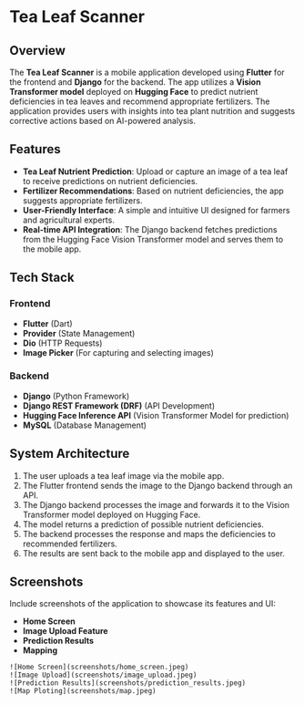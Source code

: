 # Tea Leaf Scanner

## Overview

The **Tea Leaf Scanner** is a mobile application developed using **Flutter** for the frontend and **Django** for the backend. The app utilizes a **Vision Transformer model** deployed on **Hugging Face** to predict nutrient deficiencies in tea leaves and recommend appropriate fertilizers. The application provides users with insights into tea plant nutrition and suggests corrective actions based on AI-powered analysis.

## Features

- **Tea Leaf Nutrient Prediction**: Upload or capture an image of a tea leaf to receive predictions on nutrient deficiencies.
- **Fertilizer Recommendations**: Based on nutrient deficiencies, the app suggests appropriate fertilizers.
- **User-Friendly Interface**: A simple and intuitive UI designed for farmers and agricultural experts.
- **Real-time API Integration**: The Django backend fetches predictions from the Hugging Face Vision Transformer model and serves them to the mobile app.

## Tech Stack

### Frontend
- **Flutter** (Dart)
- **Provider** (State Management)
- **Dio** (HTTP Requests)
- **Image Picker** (For capturing and selecting images)

### Backend
- **Django** (Python Framework)
- **Django REST Framework (DRF)** (API Development)
- **Hugging Face Inference API** (Vision Transformer Model for prediction)
- **MySQL** (Database Management)

## System Architecture

1. The user uploads a tea leaf image via the mobile app.
2. The Flutter frontend sends the image to the Django backend through an API.
3. The Django backend processes the image and forwards it to the Vision Transformer model deployed on Hugging Face.
4. The model returns a prediction of possible nutrient deficiencies.
5. The backend processes the response and maps the deficiencies to recommended fertilizers.
6. The results are sent back to the mobile app and displayed to the user.

## Screenshots

Include screenshots of the application to showcase its features and UI:

- **Home Screen**
- **Image Upload Feature**
- **Prediction Results**
- **Mapping**

```
![Home Screen](screenshots/home_screen.jpeg)
![Image Upload](screenshots/image_upload.jpeg)
![Prediction Results](screenshots/prediction_results.jpeg)
![Map Ploting](screenshots/map.jpeg)
